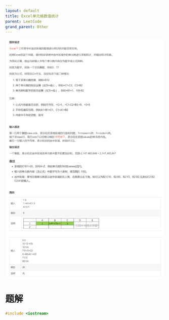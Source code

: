 ```yaml
---
layout: default
title: Excel单元格数值统计
parent: LeetCode
grand_parent: Other
---
```




![](../../../assets/images/001excel01.png)

# 题解
```c++
#include <iostream>
```